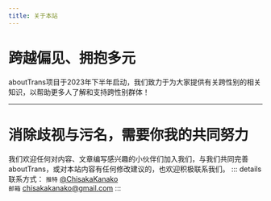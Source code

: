 ```yaml
---
title: 关于本站
---
```

# 跨越偏见、拥抱多元
aboutTrans项目于2023年下半年启动，我们致力于为大家提供有关跨性别的相关知识，以帮助更多人了解和支持跨性别群体！
<script setup>
import { VPTeamMembers } from 'vitepress/theme'
const members = [
  {
    avatar: 'https://avatars.githubusercontent.com/u/103566952?v=4)',
    name: '千坂神奈子',
    title: '网站运营',
  },
  {
    avatar: 'https://avatars.githubusercontent.com/u/134506247?v=4)',
    name: '路路',
    title: '技术支持',
  },
  {
    avatar: 'https://avatars.githubusercontent.com/u/9146919?v=4)',
    name: '半生',
    title: '技术支持',
  },
]
</script>
<VPTeamMembers size="small" :members="members" />

---
# 消除歧视与污名，需要你我的共同努力
我们欢迎任何对内容、文章编写感兴趣的小伙伴们加入我们，与我们共同完善aboutTrans，或对本站内容有任何修改建议的，也欢迎积极联系我们。
::: details 联系方式：
`推特` [@ChisakaKanako](https://twitter.com/ChisakaKanako)  
`邮箱` chisakakanako@gmail.com
:::
